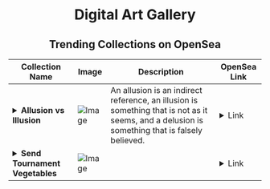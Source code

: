 <div align="center">

# Digital Art Gallery

## Trending Collections on OpenSea

| Collection Name                       | Image                                                                                     | Description                       | OpenSea Link                                                                                          |
|---------------------------------------|-------------------------------------------------------------------------------------------|-----------------------------------|--------------------------------------------------------------------------------------------------------|
| **<details><summary>Allusion vs Illusion</summary></details>** | ![Image](https://i.seadn.io/s/raw/files/0268e3f2ceae7de31d6aec5323a0f6f6.jpg?w=500&auto=format?w=200&auto=format) | An allusion is an indirect reference, an illusion is something that is not as it seems, and a delusion is something that is falsely believed. | <details><summary>Link</summary>[Allusion vs Illusion](https://opensea.io/collection/allusion-vs-illusion)</details> |
| **<details><summary>Send Tournament Vegetables</summary></details>** | ![Image](https://i.seadn.io/s/raw/files/601d758622d31bf74cb9f5f6da83f941.jpg?w=500&auto=format?w=200&auto=format) |  | <details><summary>Link</summary>[Send Tournament Vegetables](https://opensea.io/collection/send-tournament-vegetables)</details> |

</div>